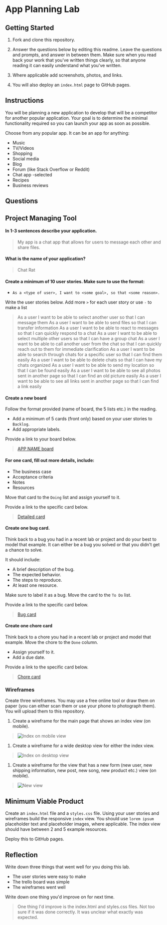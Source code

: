 # App Planning Lab

## Getting Started

1. Fork and clone this repository.

1. Answer the questions below by editing this readme. Leave the questions and prompts, and answer in between them. Make sure when you read back your work that you've written things clearly, so that anyone reading it can easily understand what you've written.

1. Where applicable add screenshots, photos, and links.

1. You will also deploy an `index.html` page to GitHub pages.

## Instructions

You will be planning a new application to develop that will be a competitor for another popular application. Your goal is to determine the minimal functionality required so you can launch your app as soon as possible.

Choose from any popular app. It can be an app for anything:

- Music
- TV/Videos
- Shopping
- Social media
- Blog
- Forum (like Stack Overflow or Reddit)
- Chat app -selected
- Recipes
- Business reviews

## Questions

## Project Managing Tool

#### In 1-3 sentences describe your application.

> My app is a chat app that allows for users to message each other and share files.

#### What is the name of your application?

> Chat Rat

#### Create a minimum of 10 user stories. Make sure to use the format:

- `As a <type of user>, I want to <some goal>, so that <some reason>.`

Write the user stories below. Add more `>` for each user story or use `-` to make a list

> As a user I want to be able to select another user so that I can message them
> As a user I want to be able to send files so that I can transfer information
> As a user I want to be able to react to messages so that I can quickly respond to a chat
> As a user I want to be able to select multiple other users so that I can have a group chat
> As a user I want to be able to call another user from the chat so that I can quickly reach out to them for immediate clarification
> As a user I want to be able to search through chats for a specific user so that I can find them easily
> As a user I want to be able to delete chats so that I can have my chats organized
> As a user I want to be able to send my location so that I can be found easily
> As a user I want to be able to see all photos sent in another page so that I can find an old picture easily
> As a user I want to be able to see all links sent in another page so that I can find a link easily

#### Create a new board

Follow the format provided (name of board, the 5 lists etc.) in the reading.

- Add a minimum of 5 cards (front only) based on your user stories to `Backlog`.
- Add appropriate labels.

Provide a link to your board below.

> [APP NAME board](https://trello.com/invite/b/ZtxSR319/ATTIb14465d5d155ea060603c13c3a7f327d8FC9D80F/lab-app-planning)

#### For one card, fill out more details, include:

- The business case
- Acceptance criteria
- Notes
- Resources

Move that card to the `Doing` list and assign yourself to it.

Provide a link to the specific card below.

> [Detailed card](https://trello.com/c/cJn8gpj8/6-as-a-user-i-want-to-be-able-to-see-all-photos-sent-in-another-page-so-that-i-can-find-an-old-picture-easily)

#### Create one bug card.

Think back to a bug you had in a recent lab or project and do your best to model that example.
It can either be a bug you solved or that you didn't get a chance to solve.

It should include:

- A brief description of the bug.
- The expected behavior.
- The steps to reproduce.
- At least one resource.

Make sure to label it as a bug. Move the card to the `To Do` list.

Provide a link to the specific card below.

> [Bug card](https://trello.com/c/dyKZW3Z5/8-error-messages-needed-for-inventory-app)

#### Create one chore card

Think back to a chore you had in a recent lab or project and model that example. Move the chore to the `Done` column.

- Assign yourself to it.
- Add a due date.

Provide a link to the specific card below.

> [Chore card](https://trello.com/c/9EktF1Lj/9-create-a-functional-remove-button-for-inventory-app)

### Wireframes

Create three wireframes. You may use a free online tool or draw them on paper (you can either scan them or use your phone to photograph them). You will upload them to this repository.

1. Create a wireframe for the main page that shows an index view (on mobile).

> ![Index on mobile view](https://www.canva.com/design/DAFnmhlLgBM/cTjjPrLTEohREBAnrJbVJA/edit?utm_content=DAFnmhlLgBM&utm_campaign=designshare&utm_medium=link2&utm_source=sharebutton)

1. Create a wireframe for a wide desktop view for either the index view.

> ![Index on desktop view](https://www.canva.com/design/DAFnmtOdVQE/ouiKQQjOZ9-1wOlU6Bl_8w/edit?utm_content=DAFnmtOdVQE&utm_campaign=designshare&utm_medium=link2&utm_source=sharebutton)

1. Create a wireframe for the view that has a new form (new user, new shipping information, new post, new song, new product etc.) view (on mobile).

> ![New view](https://www.canva.com/design/DAFnmkvsBwI/-4jEBlFhpo_A1D77bqzvhw/edit?utm_content=DAFnmkvsBwI&utm_campaign=designshare&utm_medium=link2&utm_source=sharebutton)

## Minimum Viable Product

Create an `index.html` file and a `styles.css` file. Using your user stories and wireframes build the responsive `index` view. You should use `lorem ipsum` placeholder text and placeholder images, where applicable. The index view should have between 2 and 5 example resources.

Deploy this to GitHub pages.

## Reflection

Write down three things that went well for you doing this lab.
 
 - The user stories were easy to make
 - The trello board was simple
 - The wireframes went well

Write down one thing you'd improve on for next time.

> One thing I'd improve is the index.html and styles.css files. Not too sure if it was done correctly. It was unclear what exactly was expected.
